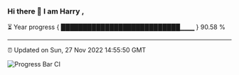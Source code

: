 ### Hi there 👋 I am Harry , 

⏳ Year progress { ███████████████████████████▁▁▁ } 90.58 %

---

⏰ Updated on Sun, 27 Nov 2022 14:55:50 GMT

![Progress Bar CI](https://github.com/duykhang68/duykhang68/workflows/Progress%20Bar%20CI/badge.svg)
